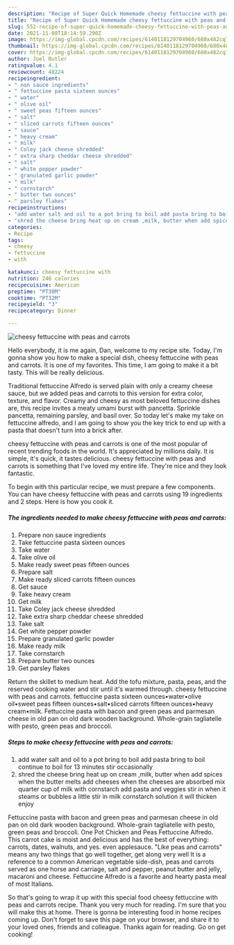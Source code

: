 ```yaml
---
description: "Recipe of Super Quick Homemade cheesy fettuccine with peas and carrots"
title: "Recipe of Super Quick Homemade cheesy fettuccine with peas and carrots"
slug: 552-recipe-of-super-quick-homemade-cheesy-fettuccine-with-peas-and-carrots
date: 2021-11-08T18:14:59.290Z
image: https://img-global.cpcdn.com/recipes/6140118129704960/680x482cq70/cheesy-fettuccine-with-peas-and-carrots-recipe-main-photo.jpg
thumbnail: https://img-global.cpcdn.com/recipes/6140118129704960/680x482cq70/cheesy-fettuccine-with-peas-and-carrots-recipe-main-photo.jpg
cover: https://img-global.cpcdn.com/recipes/6140118129704960/680x482cq70/cheesy-fettuccine-with-peas-and-carrots-recipe-main-photo.jpg
author: Joel Butler
ratingvalue: 4.1
reviewcount: 48224
recipeingredient:
- " non sauce ingredients"
- " fettuccine pasta sixteen ounces"
- " water"
- " olive oil"
- " sweet peas fifteen ounces"
- " salt"
- " sliced carrots fifteen ounces"
- " sauce"
- " heavy cream"
- " milk"
- " Coley jack cheese shredded"
- " extra sharp cheddar cheese shredded"
- " salt"
- " white pepper powder"
- " granulated garlic powder"
- " milk"
- " cornstarch"
- " butter two ounces"
- " parsley flakes"
recipeinstructions:
- "add water salt and oil to a pot bring to boil add pasta bring to boil continue to boil for 13 minutes stir occasionally"
- "shred the cheese bring heat up on cream ,milk, butter when add spices when the butter melts add cheeses  when the cheeses are absorbed mix quarter cup of milk with cornstarch add pasta and veggies stir in when it steams or bubbles a little stir in milk cornstarch solution it will thicken enjoy"
categories:
- Recipe
tags:
- cheesy
- fettuccine
- with

katakunci: cheesy fettuccine with 
nutrition: 246 calories
recipecuisine: American
preptime: "PT30M"
cooktime: "PT32M"
recipeyield: "3"
recipecategory: Dinner

---
```



![cheesy fettuccine with peas and carrots](https://img-global.cpcdn.com/recipes/6140118129704960/680x482cq70/cheesy-fettuccine-with-peas-and-carrots-recipe-main-photo.jpg)

Hello everybody, it is me again, Dan, welcome to my recipe site. Today, I'm gonna show you how to make a special dish, cheesy fettuccine with peas and carrots. It is one of my favorites. This time, I am going to make it a bit tasty. This will be really delicious.

Traditional fettuccine Alfredo is served plain with only a creamy cheese sauce, but we added peas and carrots to this version for extra color, texture, and flavor. Creamy and cheesy as most beloved fettuccine dishes are, this recipe invites a meaty umami burst with pancetta. Sprinkle pancetta, remaining parsley, and basil over. So today let&#39;s make my take on fettuccine alfredo, and I am going to show you the key trick to end up with a pasta that doesn&#39;t turn into a brick after.

cheesy fettuccine with peas and carrots is one of the most popular of recent trending foods in the world. It's appreciated by millions daily. It is simple, it's quick, it tastes delicious. cheesy fettuccine with peas and carrots is something that I've loved my entire life. They're nice and they look fantastic.


To begin with this particular recipe, we must prepare a few components. You can have cheesy fettuccine with peas and carrots using 19 ingredients and 2 steps. Here is how you cook it.

<!--inarticleads1-->

##### The ingredients needed to make cheesy fettuccine with peas and carrots:

1. Prepare  non sauce ingredients
1. Take  fettuccine pasta sixteen ounces
1. Take  water
1. Take  olive oil
1. Make ready  sweet peas fifteen ounces
1. Prepare  salt
1. Make ready  sliced carrots fifteen ounces
1. Get  sauce
1. Take  heavy cream
1. Get  milk
1. Take  Coley jack cheese shredded
1. Take  extra sharp cheddar cheese shredded
1. Take  salt
1. Get  white pepper powder
1. Prepare  granulated garlic powder
1. Make ready  milk
1. Take  cornstarch
1. Prepare  butter two ounces
1. Get  parsley flakes


Return the skillet to medium heat. Add the tofu mixture, pasta, peas, and the reserved cooking water and stir until it&#39;s warmed through. cheesy fettuccine with peas and carrots. fettuccine pasta sixteen ounces•water•olive oil•sweet peas fifteen ounces•salt•sliced carrots fifteen ounces•heavy cream•milk. Fettuccine pasta with bacon and green peas and parmesan cheese in old pan on old dark wooden background. Whole-grain tagliatelle with pesto, green peas and broccoli. 

<!--inarticleads2-->

##### Steps to make cheesy fettuccine with peas and carrots:

1. add water salt and oil to a pot bring to boil add pasta bring to boil continue to boil for 13 minutes stir occasionally
1. shred the cheese bring heat up on cream ,milk, butter when add spices when the butter melts add cheeses  when the cheeses are absorbed mix quarter cup of milk with cornstarch add pasta and veggies stir in when it steams or bubbles a little stir in milk cornstarch solution it will thicken enjoy


Fettuccine pasta with bacon and green peas and parmesan cheese in old pan on old dark wooden background. Whole-grain tagliatelle with pesto, green peas and broccoli. One Pot Chicken and Peas Fettuccine Alfredo. This carrot cake is moist and delicious and has the best of everything: carrots, dates, walnuts, and yes. even applesauce. &#34;Like peas and carrots&#34; means any two things that go well together, get along very well It is a reference to a common American vegetable side-dish, peas and carrots served as one horse and carriage, salt and pepper, peanut butter and jelly, macaroni and cheese. Fettuccine Alfredo is a favorite and hearty pasta meal of most Italians. 

So that's going to wrap it up with this special food cheesy fettuccine with peas and carrots recipe. Thank you very much for reading. I'm sure that you will make this at home. There is gonna be interesting food in home recipes coming up. Don't forget to save this page on your browser, and share it to your loved ones, friends and colleague. Thanks again for reading. Go on get cooking!
